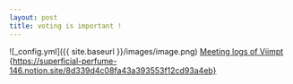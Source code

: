 ```yaml
---
layout: post
title: voting is important !
---
```

![_config.yml]({{ site.baseurl }}/images/image.png)
 [Meeting logs of Viimpt](https://superficial-perfume-146.notion.site/8d339d4c08fa43a393553f12cd93a4eb) 
{https://superficial-perfume-146.notion.site/8d339d4c08fa43a393553f12cd93a4eb}
